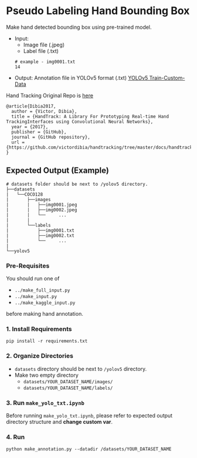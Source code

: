 ﻿# Pseudo Labeling Hand Bounding Box 
Make hand detected bounding box using pre-trained model. 
- Input: 
  - Image file (.jpeg) 
  - Label file (.txt)
  ```
  # example - img0001.txt
  14
  ```
- Output: Annotation file in YOLOv5 format (.txt) [YOLOv5 Train-Custom-Data](https://github.com/ultralytics/yolov5/wiki/Train-Custom-Data)

Hand Tracking Original Repo is [here](https://github.com/victordibia/handtracking)
```
@article{Dibia2017,
  author = {Victor, Dibia},
  title = {HandTrack: A Library For Prototyping Real-time Hand TrackingInterfaces using Convolutional Neural Networks},
  year = {2017},
  publisher = {GitHub},
  journal = {GitHub repository},
  url = {https://github.com/victordibia/handtracking/tree/master/docs/handtrack.pdf}, 
}
```
## Expected Output (Example)
```
# datasets folder should be next to /yolov5 directory.
├──datasets
|   └──COCO128
|       ├──images
|       |   ├──img0001.jpeg
|       |   ├──img0002.jpeg
|       |   └──     ...
|       |
|       └──labels
|           ├──img0001.txt
|           ├──img0002.txt
|           └──     ...
|       
└──yolov5
```
### Pre-Requisites
You should run one of 
- `../make_full_input.py`
- `../make_input.py`
- `../make_kaggle_input.py`

before making hand annotation.

### 1. Install Requirements
```
pip install -r requirements.txt
```

### 2. Organize Directories
- `datasets` directory should be next to `/yolov5` directory. 
- Make two empty directory
  - `datasets/YOUR_DATASET_NAME/images/`
  - `datasets/YOUR_DATASET_NAME/labels/`

### 3. Run `make_yolo_txt.ipynb`
Before running `make_yolo_txt.ipynb`, 
please refer to expected output directory structure and **change custom var**. 

### 4. Run 
```
python make_annotation.py --datadir /datasets/YOUR_DATASET_NAME
```
